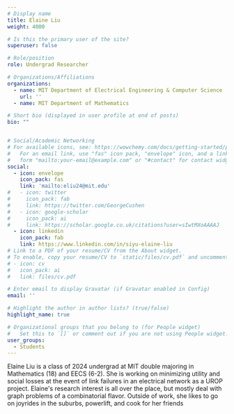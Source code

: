 ```yaml
---
# Display name
title: Elaine Liu
weight: 4000

# Is this the primary user of the site?
superuser: false

# Role/position
role: Undergrad Researcher

# Organizations/Affiliations
organizations:
  - name: MIT Department of Electrical Engineering & Computer Science
    url: ''
  - name: MIT Department of Mathematics

# Short bio (displayed in user profile at end of posts)
bio: ""


# Social/Academic Networking
# For available icons, see: https://wowchemy.com/docs/getting-started/page-builder/#icons
#   For an email link, use "fas" icon pack, "envelope" icon, and a link in the
#   form "mailto:your-email@example.com" or "#contact" for contact widget.
social:
  - icon: envelope
    icon_pack: fas
    link: 'mailto:eliu24@mit.edu'
#   - icon: twitter
#     icon_pack: fab
#     link: https://twitter.com/GeorgeCushen
#   - icon: google-scholar
#     icon_pack: ai
#     link: https://scholar.google.co.uk/citations?user=sIwtMXoAAAAJ
  - icon: linkedin
    icon_pack: fab
    link: https://www.linkedin.com/in/siyu-elaine-liu
# Link to a PDF of your resume/CV from the About widget.
# To enable, copy your resume/CV to `static/files/cv.pdf` and uncomment the lines below.
# - icon: cv
#   icon_pack: ai
#   link: files/cv.pdf

# Enter email to display Gravatar (if Gravatar enabled in Config)
email: ''

# Highlight the author in author lists? (true/false)
highlight_name: true

# Organizational groups that you belong to (for People widget)
#   Set this to `[]` or comment out if you are not using People widget.
user_groups:
  - Students
---
```

Elaine Liu is a class of 2024 undergrad at MIT double majoring in Mathematics (18) and EECS (6-2). She is working on minimizing utility and social losses at the event of link failures in an electrical network as a UROP project. Elaine's research interest is all over the place, but mostly deal with graph problems of a combinatorial flavor. Outside of work, she likes to go on joyrides in the suburbs, powerlift, and cook for her friends
